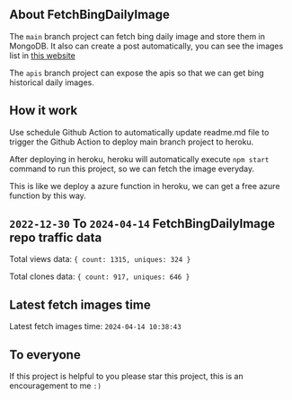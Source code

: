## About FetchBingDailyImage

The `main` branch project can fetch bing daily image and store them in MongoDB.
It also can create a post automatically, you can see the images list in [this website](https://oursalbum.netlify.app)

The `apis` branch project can expose the apis so that we can get bing historical daily images.

## How it work

Use schedule Github Action to automatically update readme.md file to trigger the Github Action to deploy main branch project to heroku.

After deploying in heroku, heroku will automatically execute `npm start` command to run this project, so we can fetch the image everyday.

This is like we deploy a azure function in heroku, we can get a free azure function by this way.

## `2022-12-30` To `2024-04-14` FetchBingDailyImage repo traffic data

Total views data: `{ count: 1315, uniques: 324 }`

Total clones data: `{ count: 917, uniques: 646 }`

## Latest fetch images time

Latest fetch images time: `2024-04-14 10:38:43`

## To everyone

If this project is helpful to you please star this project, this is an encouragement to me `:)`



